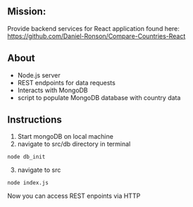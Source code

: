## Mission:
Provide backend services for React application found here: https://github.com/Daniel-Ronson/Compare-Countries-React

## About
- Node.js server
- REST endpoints for data requests 
- Interacts with MongoDB
- script to populate MongoDB database with country data

## Instructions
1. Start mongoDB on local machine
2. navigate to src/db directory in terminal
```
node db_init
```
3. navigate to src
```
node index.js
```
Now you can access REST enpoints via HTTP 

